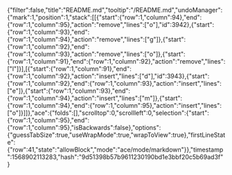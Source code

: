 {"filter":false,"title":"README.md","tooltip":"/README.md","undoManager":{"mark":1,"position":1,"stack":[[{"start":{"row":1,"column":94},"end":{"row":1,"column":95},"action":"remove","lines":["o"],"id":3942},{"start":{"row":1,"column":93},"end":{"row":1,"column":94},"action":"remove","lines":["g"]},{"start":{"row":1,"column":92},"end":{"row":1,"column":93},"action":"remove","lines":["o"]},{"start":{"row":1,"column":91},"end":{"row":1,"column":92},"action":"remove","lines":["l"]}],[{"start":{"row":1,"column":91},"end":{"row":1,"column":92},"action":"insert","lines":["d"],"id":3943},{"start":{"row":1,"column":92},"end":{"row":1,"column":93},"action":"insert","lines":["e"]},{"start":{"row":1,"column":93},"end":{"row":1,"column":94},"action":"insert","lines":["m"]},{"start":{"row":1,"column":94},"end":{"row":1,"column":95},"action":"insert","lines":["o"]}]]},"ace":{"folds":[],"scrolltop":0,"scrollleft":0,"selection":{"start":{"row":1,"column":95},"end":{"row":1,"column":95},"isBackwards":false},"options":{"guessTabSize":true,"useWrapMode":true,"wrapToView":true},"firstLineState":{"row":41,"state":"allowBlock","mode":"ace/mode/markdown"}},"timestamp":1568902113283,"hash":"9d51398b57b9611230190bd1e3bbf20c5b69ad3f"}